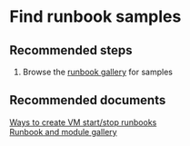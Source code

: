 <properties
	pageTitle="Find runbook samples"
	description="Find runbook samples"
	service="microsoft.automation"
	resource="automationaccounts"
	authors="kasparks"
	displayOrder=""
	selfHelpType=""
	supportTopicIds=""
	resourceTags=""
	productPesIds=""
	cloudEnvironments="public"
/>

# Find runbook samples

## **Recommended steps**
1. Browse the [runbook gallery](data-blade:Microsoft_Azure_Automation.GalleryBlade) for samples

## **Recommended documents**
[Ways to create VM start/stop runbooks](http://aka.ms/automationsolutions)<br>
[Runbook and module gallery](https://azure.microsoft.com/documentation/articles/automation-runbook-gallery/)
